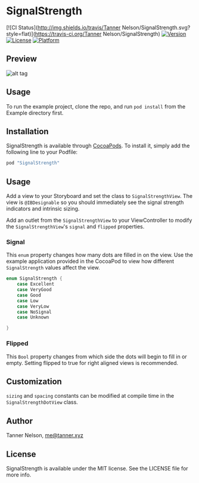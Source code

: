 # SignalStrength

[![CI Status](http://img.shields.io/travis/Tanner Nelson/SignalStrength.svg?style=flat)](https://travis-ci.org/Tanner Nelson/SignalStrength)
[![Version](https://img.shields.io/cocoapods/v/SignalStrength.svg?style=flat)](http://cocoapods.org/pods/SignalStrength)
[![License](https://img.shields.io/cocoapods/l/SignalStrength.svg?style=flat)](http://cocoapods.org/pods/SignalStrength)
[![Platform](https://img.shields.io/cocoapods/p/SignalStrength.svg?style=flat)](http://cocoapods.org/pods/SignalStrength)

## Preview

![alt tag](http://tanner.xyz/signal-strength.gif?cache=29384872)

## Usage

To run the example project, clone the repo, and run `pod install` from the Example directory first.

## Installation

SignalStrength is available through [CocoaPods](http://cocoapods.org). To install
it, simply add the following line to your Podfile:

```ruby
pod "SignalStrength"
```

## Usage

Add a view to your Storyboard and set the class to `SignalStrengthView`. The view is `@IBDesignable` so you should immediately see the signal strength indicators and intrinsic sizing.

Add an outlet from the `SignalStrengthView` to your ViewController to modify the `SignalStrengthView`'s `signal` and `flipped` properties.

### Signal

This `enum` property changes how many dots are filled in on the view. Use the example application provided in the CocoaPod to view how different `SignalStrength` values affect the view.

```swift
enum SignalStrength {
    case Excellent
    case VeryGood
    case Good
    case Low
    case VeryLow
    case NoSignal
    case Unknown

}
```

### Flipped

This `Bool` property changes from which side the dots will begin to fill in or empty. Setting flipped to true for right aligned views is recommended.

## Customization

`sizing` and `spacing` constants can be modified at compile time in the `SignalStrengthDotView` class.

## Author

Tanner Nelson, <me@tanner.xyz>

## License

SignalStrength is available under the MIT license. See the LICENSE file for more info.